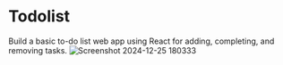 # Todolist
Build a basic to-do list web app using React for adding, completing, and removing tasks.
![Screenshot 2024-12-25 180333](https://github.com/user-attachments/assets/9e5b5d79-fd0b-4ec8-9862-d611c21849c2)

